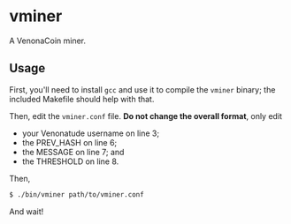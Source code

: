 # vminer

A VenonaCoin miner.

## Usage

First, you'll need to install `gcc` and use it to compile the `vminer` binary;
the included Makefile should help with that.

Then, edit the `vminer.conf` file. **Do not change the overall format**, only
edit

 - your Venonatude username on line 3;
 - the PREV_HASH on line 6;
 - the MESSAGE on line 7; and
 - the THRESHOLD on line 8.

Then,

```sh
$ ./bin/vminer path/to/vminer.conf
```

And wait!
